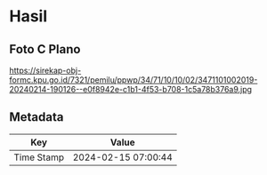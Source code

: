 # Hasil

## Foto C Plano

https://sirekap-obj-formc.kpu.go.id/7321/pemilu/ppwp/34/71/10/10/02/3471101002019-20240214-190126--e0f8942e-c1b1-4f53-b708-1c5a78b376a9.jpg


## Metadata

| Key        | Value               |
| ---------- | ------------------- |
| Time Stamp | 2024-02-15 07:00:44 |



